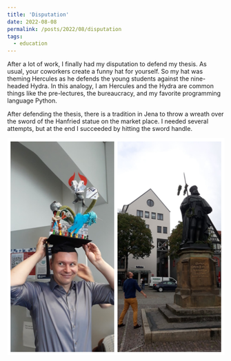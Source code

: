 ```yaml
---
title: 'Disputation'
date: 2022-08-08
permalink: /posts/2022/08/disputation
tags:
  - education
---
```


After a lot of work, I finally had my disputation to defend my thesis. As usual, your coworkers create a funny hat for yourself. So my hat was theming Hercules as he defends the young students against the nine-headed Hydra. In this analogy, I am Hercules and the Hydra are common things like the pre-lectures, the bureaucracy, and my favorite programming language Python. 

After defending the thesis, there is a tradition in Jena to throw a wreath over the sword of the Hanfried statue on the market place. I needed several attempts, but at the end I succeeded by hitting the sword handle. 

![NeurIPSCollage](/images/disputation.png) 